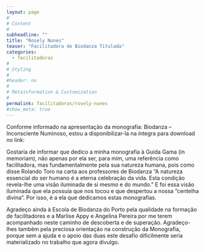 ```yaml
---
layout: page
#
# Content
#
subheadline: ""
title: "Rosely Nunes"
teaser: "Facilitadora de Biodanza Titulada"
categories: 
  - facilitadoras
#
# Styling
#
#header: no
#
# Metainformation & Customization
#
permalink: facilitadoras/rosely-nunes
#show_meta: true
---
```

Conforme informado na apresentação da monografia: Biodanza – Inconsciente Numinoso, estou a disponibilizar-la na íntegra para download no link:  
  
Gostaria de informar que dedico a minha monografia à Guida Gama (in memoriam), não apenas por ela ser, para mim, uma referência como facilitadora, mas fundamentalmente pela sua natureza humana, pois como disse Rolando Toro na carta aos professores de Biodanza 
“A natureza essencial do ser humano é a eterna celebração da vida. Esta condição revela-lhe uma visão iluminada de si mesmo e do mundo.” E foi essa visão iluminada que ela possuía que nos tocou e que despertou a nossa “centelha divina”. Por isso, é a ela que dedicamos estas monografias.  
  
Agradeço ainda à Escola de Biodanza do Porto pela qualidade na formação de facilitadores e a Marlise Appy e Angelina Pereira por me terem acompanhado neste caminho de descoberta e de superação. Agradeço-lhes também pela preciosa orientação na 
construção da Monografia, porque sem a ajuda e o apoio das duas este desafio dificilmente 
seria materializado no trabalho que agora divulgo.
